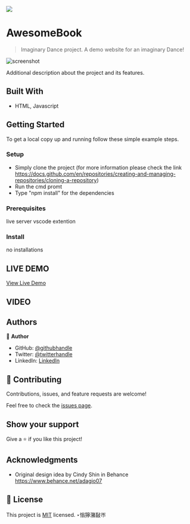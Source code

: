 ![](https://img.shields.io/badge/Microverse-blueviolet)

# AwesomeBook

> Imaginary Dance project. A demo website for an imaginary Dance!

![screenshot]()

Additional description about the project and its features.

## Built With

- HTML, Javascript

## Getting Started

To get a local copy up and running follow these simple example steps.

### Setup

- Simply clone the project (for more information please check the link https://docs.github.com/en/repositories/creating-and-managing-repositories/cloning-a-repository)
- Run the cmd promt
- Type "npm install" for the dependencies

### Prerequisites

live server vscode extention

### Install

no installations

## LIVE DEMO

[View Live Demo]()

## VIDEO


## Authors

👤 **Author**

- GitHub: [@githubhandle](https://github.com/Mithi-code)
- Twitter: [@twitterhandle](https://twitter.com/LazyMithlesh)
- LinkedIn: [LinkedIn](https://www.linkedin.com/in/mithlesh-kumar-564a97221/)

## 🤝 Contributing

Contributions, issues, and feature requests are welcome!

Feel free to check the [issues page]().

## Show your support

Give a ⭐️ if you like this project!

## Acknowledgments

- Original design idea by Cindy Shin in Behance https://www.behance.net/adagio07

## 📝 License

This project is [MIT](./MIT.md) licensed.
‣慃獰潴敮ㄭ  
